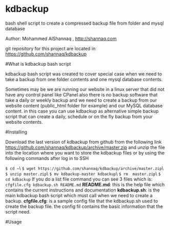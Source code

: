 # kdbackup
bash shell script to create a compressed backup file from folder and mysql database

Author: Mohammed AlShannaq , http://shannaq.com

git repository for this project are located in https://github.com/shannaq/kdbackup

#What is kdbackup bash script

kdbackup bash script was created to cover special case when we need to take a backup from one folder contents and one mysql database contents.

Sometimes may be we are running our website in a linux server that did not have any control panel like CPanel also there is no backup software that take a daily or weekly backup and we need to create a backup from our website content (public_html folder for example) and our MySQL database content. in this case you can use kdbackup as alternative simple backup script that can create a daily, schedule or on the fly backup from your website contents.

#Installing

Download the last version of kdbackup from github from the following link https://github.com/shannaq/kdbackup/archive/master.zip and unzip the file into the 
location where you want to store the kdbackup files or by using the following commands after log in to SSH

```$ cd ~```\ ```$ wget https://github.com/shannaq/kdbackup/archive/master.zip```\ ```$ unzip master.zip```\ ```$ mv kdbackup-master kdbackup```\ ```$ rm 
master.zip```\ ```$ cd kdbackup``` If you do a list file command you can see 3 files which is: ``` cfgfile.cfg kdbackup.sh README.md ``` **README.md**: this is 
the help file which contains the current instructions and documentation **kdbackup.sh**: is the main kdbackup bash script which must call when we need to create 
a backup. **cfgfile.cfg**: is a sample config file that the kdbackup.sh used to create the backup file. the config fil contains the basic information that the 
script need.

#Usage

